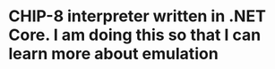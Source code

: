 # CHIP-8 interpreter written in .NET Core. I am doing this so that I can learn more about emulation
